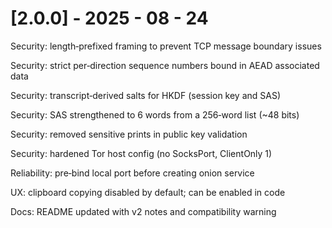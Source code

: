 # [2.0.0] - 2025 - 08 - 24

Security: length‑prefixed framing to prevent TCP message boundary issues

Security: strict per‑direction sequence numbers bound in AEAD associated data

Security: transcript‑derived salts for HKDF (session key and SAS)

Security: SAS strengthened to 6 words from a 256‑word list (~48 bits)

Security: removed sensitive prints in public key validation

Security: hardened Tor host config (no SocksPort, ClientOnly 1)

Reliability: pre‑bind local port before creating onion service

UX: clipboard copying disabled by default; can be enabled in code

Docs: README updated with v2 notes and compatibility warning
